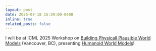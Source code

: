 ```yaml
---
layout: post
date: 2025-07-18 15:59:00-0400
inline: true
related_posts: false
---
```


I will be at ICML 2025 Workshop on [Building Physicall Plausible World Models](https://physical-world-modeling.github.io) (Vancouver, BC), presenting [Humanoid World Models](https://arxiv.org/abs/2506.01182)!
